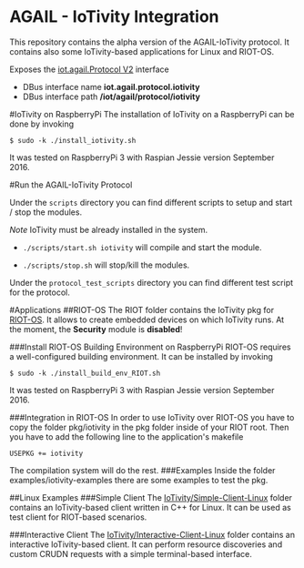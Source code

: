 AGAIL - IoTivity Integration
======================

This repository contains the alpha version of the AGAIL-IoTivity protocol.
It contains also some IoTivity-based applications for Linux and RIOT-OS.

Exposes the [iot.agail.Protocol V2](https://github.com/Agile-IoT/agile-api-spec/issues/15) interface

- DBus interface name **iot.agail.protocol.iotivity**
- DBus interface path **/iot/agail/protocol/iotivity**

#IoTivity on RaspberryPi
The installation of IoTivity on a RaspberryPi can be done by invoking
```
$ sudo -k ./install_iotivity.sh
```
It was tested on RaspberryPi 3 with Raspian Jessie version September 2016.

#Run the AGAIL-IoTivity Protocol

Under the `scripts` directory you can find different scripts to setup and start / stop the modules.

*Note* IoTivity must be already installed in the system.

- `./scripts/start.sh iotivity` will compile and start the module.

- `./scripts/stop.sh` will stop/kill the modules.

Under the `protocol_test_scripts` directory you can find different test script for the protocol.

#Applications
##RIOT-OS
The RIOT folder contains the IoTivity pkg for [RIOT-OS]. It allows to create embedded devices on which IoTivity runs. At the moment, the **Security** module is **disabled**! 

###Install RIOT-OS Building Environment on RaspberryPi
RIOT-OS requires a well-configured building environment. It can be installed by invoking
```
$ sudo -k ./install_build_env_RIOT.sh
```
It was tested on RaspberryPi 3 with Raspian Jessie version September 2016.

###Integration in RIOT-OS
In order to use IoTivity over RIOT-OS you have to copy the folder pkg/iotivity in the pkg folder inside of your RIOT root. Then you have to add the following line to the application's makefile
```
USEPKG += iotivity
```
The compilation system will do the rest.
###Examples
Inside the folder examples/iotivity-examples there are some examples to test the pkg.

##Linux Examples
###Simple Client
The [IoTivity/Simple-Client-Linux](IoTivity/Simple-Client-Linux) folder contains an IoTivity-based client written in C++ for Linux. It can be used as test client for RIOT-based scenarios.

###Interactive Client
The [IoTivity/Interactive-Client-Linux](IoTivity/Interactive-Client-Linux) folder contains an interactive IoTivity-based client. It can perform resource discoveries and custom CRUDN requests with a simple terminal-based interface.

[RIOT-OS]: https://github.com/RIOT-OS/RIOT
[IoTivity]: https://www.iotivity.org
